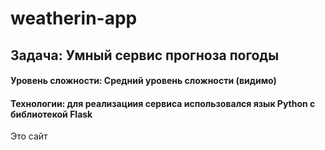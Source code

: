 # weatherin-app

## Задача: Умный сервис прогноза погоды
#### Уровень сложности: Средний уровень сложности (видимо)
#### Технологии: для реализациия сервиса использовался язык Python с библиотекой Flask

Это сайт
